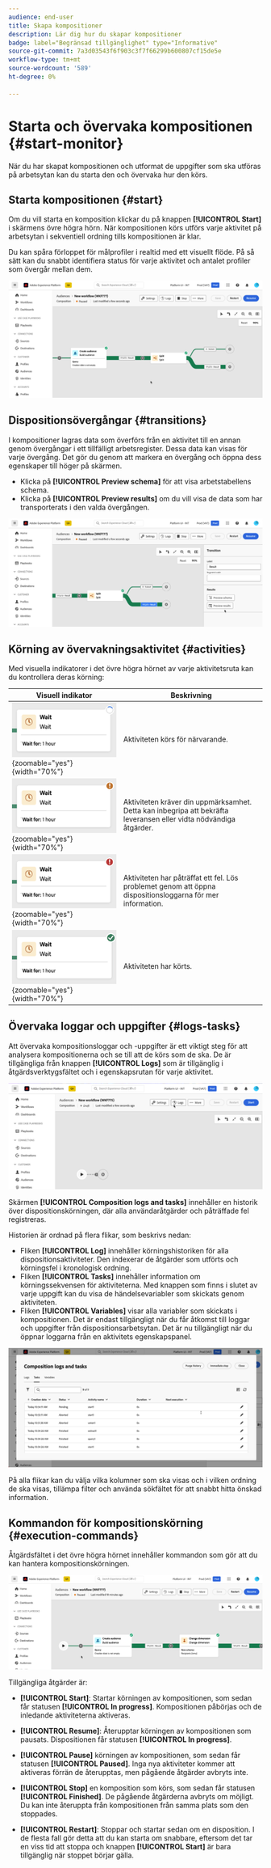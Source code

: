```yaml
---
audience: end-user
title: Skapa kompositioner
description: Lär dig hur du skapar kompositioner
badge: label="Begränsad tillgänglighet" type="Informative"
source-git-commit: 7a3d03543f6f903c3f7f66299b600807cf15de5e
workflow-type: tm+mt
source-wordcount: '589'
ht-degree: 0%

---
```



# Starta och övervaka kompositionen {#start-monitor}

När du har skapat kompositionen och utformat de uppgifter som ska utföras på arbetsytan kan du starta den och övervaka hur den körs.

## Starta kompositionen {#start}

Om du vill starta en komposition klickar du på knappen **[!UICONTROL Start]** i skärmens övre högra hörn. När kompositionen körs utförs varje aktivitet på arbetsytan i sekventiell ordning tills kompositionen är klar.

Du kan spåra förloppet för målprofiler i realtid med ett visuellt flöde. På så sätt kan du snabbt identifiera status för varje aktivitet och antalet profiler som övergår mellan dem.

![](assets/composition-visual-flow.png)

## Dispositionsövergångar {#transitions}

I kompositioner lagras data som överförs från en aktivitet till en annan genom övergångar i ett tillfälligt arbetsregister. Dessa data kan visas för varje övergång. Det gör du genom att markera en övergång och öppna dess egenskaper till höger på skärmen.

* Klicka på **[!UICONTROL Preview schema]** för att visa arbetstabellens schema.
* Klicka på **[!UICONTROL Preview results]** om du vill visa de data som har transporterats i den valda övergången.

![](assets/transition-preview.png)

## Körning av övervakningsaktivitet {#activities}

Med visuella indikatorer i det övre högra hörnet av varje aktivitetsruta kan du kontrollera deras körning:

| Visuell indikator | Beskrivning |
|-----|------------|
| ![](assets/activity-status-pending.png){zoomable="yes"}{width="70%"} | Aktiviteten körs för närvarande. |
| ![](assets/activity-status-orange.png){zoomable="yes"}{width="70%"} | Aktiviteten kräver din uppmärksamhet. Detta kan inbegripa att bekräfta leveransen eller vidta nödvändiga åtgärder. |
| ![](assets/activity-status-red.png){zoomable="yes"}{width="70%"} | Aktiviteten har påträffat ett fel. Lös problemet genom att öppna dispositionsloggarna för mer information. |
| ![](assets/activity-status-green.png){zoomable="yes"}{width="70%"} | Aktiviteten har körts. |

## Övervaka loggar och uppgifter {#logs-tasks}

Att övervaka kompositionsloggar och -uppgifter är ett viktigt steg för att analysera kompositionerna och se till att de körs som de ska. De är tillgängliga från knappen **[!UICONTROL Logs]** som är tillgänglig i åtgärdsverktygsfältet och i egenskapsrutan för varje aktivitet.

![](assets/logs-button.png)

Skärmen **[!UICONTROL Composition logs and tasks]** innehåller en historik över dispositionskörningen, där alla användaråtgärder och påträffade fel registreras.

<!-- à confirmer, pas trouvé dans les options = The workflow history is saved for the duration specified in the workflow execution options. During this duration, all the messages are therefore saved, even after a restart. If you do not want to save the messages from a previous execution, you have to purge the history by clicking the ![](assets/delete_darkgrey-24px.png) button.-->

Historien är ordnad på flera flikar, som beskrivs nedan:

* Fliken **[!UICONTROL Log]** innehåller körningshistoriken för alla dispositionsaktiviteter. Den indexerar de åtgärder som utförts och körningsfel i kronologisk ordning.
* Fliken **[!UICONTROL Tasks]** innehåller information om körningssekvensen för aktiviteterna. Med knappen som finns i slutet av varje uppgift kan du visa de händelsevariabler som skickats genom aktiviteten.
* Fliken **[!UICONTROL Variables]** visar alla variabler som skickats i kompositionen. Det är endast tillgängligt när du får åtkomst till loggar och uppgifter från dispositionsarbetsytan. Det är nu tillgängligt när du öppnar loggarna från en aktivitets egenskapspanel.  <!-- à confirmer-->

![](assets/logs-tasks.png)

På alla flikar kan du välja vilka kolumner som ska visas och i vilken ordning de ska visas, tillämpa filter och använda sökfältet för att snabbt hitta önskad information.

## Kommandon för kompositionskörning {#execution-commands}

Åtgärdsfältet i det övre högra hörnet innehåller kommandon som gör att du kan hantera kompositionskörningen.

![](assets/execution-actions.png)

Tillgängliga åtgärder är:

* **[!UICONTROL Start]**: Startar körningen av kompositionen, som sedan får statusen **[!UICONTROL In progress]**. Kompositionen påbörjas och de inledande aktiviteterna aktiveras.

* **[!UICONTROL Resume]**: Återupptar körningen av kompositionen som pausats. Dispositionen får statusen **[!UICONTROL In progress]**.

* **[!UICONTROL Pause]** körningen av kompositionen, som sedan får statusen **[!UICONTROL Paused]**. Inga nya aktiviteter kommer att aktiveras förrän de återupptas, men pågående åtgärder avbryts inte.

* **[!UICONTROL Stop]** en komposition som körs, som sedan får statusen **[!UICONTROL Finished]**. De pågående åtgärderna avbryts om möjligt. Du kan inte återuppta från kompositionen från samma plats som den stoppades.

* **[!UICONTROL Restart]**: Stoppar och startar sedan om en disposition. I de flesta fall gör detta att du kan starta om snabbare, eftersom det tar en viss tid att stoppa och knappen **[!UICONTROL Start]** är bara tillgänglig när stoppet börjar gälla.
